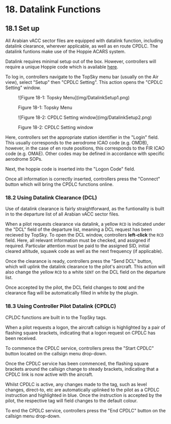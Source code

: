 # 18. Datalink Functions
## 18.1 Set up
All Arabian vACC sector files are equipped with datalink function, including datalink clearance, wherever applicable, as well as en route CPDLC. The datalink funtions make use of the Hoppie ACARS system.

Datalink requires minimal setup out of the box. However, controllers will require a unique Hoppie code which is available [here](https://www.hoppie.nl/acars/).

To log in, controllers navigate to the TopSky menu bar (usually on the Air view), select "Setup" then "CPDLC Setting". This action opens the "CPDLC Setting" window. 

<figure markdown>
![Figure 18-1: Topsky Menu](img/DatalinkSetup1.png)
</figure>
<figure markdown>
  <figcaption>Figure 18-1: Topsky Menu</figcaption>
</figure>

<figure markdown>
![Figure 18-2: CPDLC Setting window](img/DatalinkSetup2.png)
</figure>
<figure markdown>
  <figcaption>Figure 18-2: CPDLC Setting window</figcaption>
</figure>

Here, controllers set the appropriate station identifier in the "Login" field. This usually corresponds to the aerodrome ICAO code (e.g. OMDB), however, in the case of en route positions, this corresponds to the FIR ICAO code (e.g. OMAE). Other codes may be defined in accordance with specific aerodrome SOPs.

Next, the hoppie code is inserted into the "Logon Code" field.

Once all information is correctly inserted, controllers press the "Connect" button which will bring the CPDLC functions online.

### 18.2 Using Datalink Clearance (DCL)
Use of datalink clearance is fairly straightforward, as the funtionality is built in to the departure list of all Arabian vACC sector files.

When a pilot requests clearance via datalink, a yellow `RCD` is indicated under the "DCL" field of the departure list, meaning a DCL request has been recieved by TopSky. To open the DCL window, controllers **left-click** the `RCD` field. Here, all relevant information must be checked, and assigned if required. Particular attention must be paid to the assigned SID, initial cleared altitude, squawk code as well as the next frequency (if applicable).

Once the clearance is ready, controllers press the "Send DCL" button, which will uplink the datalink clearance to the pilot's aircraft. This action will also change the yellow `RCD` to a white `SENT` on the DCL field on the departure list.

Once accepted by the pilot, the DCL field changes to `DONE` and the clearance flag will be automatically filled in white by the plugin.

### 18.3 Using Controller Pilot Datalink (CPDLC)
CPLDC functions are built in to the TopSky tags.

When a pilot requests a logon, the aircraft callsign is highlighted by a pair of flashing square brackets, indicating that a logon request on CPDLC has been received.

To commence the CPDLC service, controllers press the "Start CPDLC" button located on the callsign menu drop-down.

Once the CPDLC service has been commenced, the flashing square brackets around the callsign change to steady brackets, indicating that a CPDLC link is now active with the aircraft.

Whilst CPDLC is active, any changes made to the tag, such as level changes, direct-to, etc are automatically uplinked to the pilot as a CPDLC instruction and highlighted in blue. Once the instruction is accepted by the pilot, the respective tag will field changes to the default colour.

To end the CPDLC service, controllers press the "End CPDLC" button on the callsign menu drop-down.